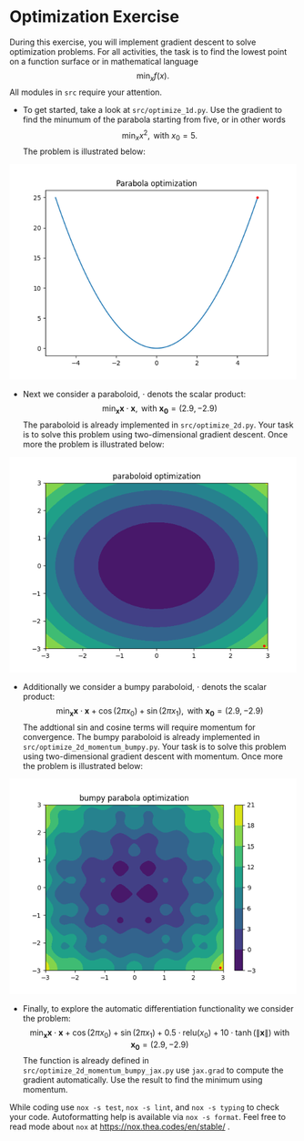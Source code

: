 # Optimization Exercise
During this exercise, you will implement gradient descent to solve optimization problems.
For all activities, the task is to find the lowest point on a function surface or in 
mathematical language 
$$ \min_{x}f(x) .$$
All modules in `src` require your attention. 
- To get started, take a look at `src/optimize_1d.py`.
Use the gradient to find the minumum of the parabola starting from five, or in other words
$$ \min_{x} x^2,  \text{   with   } x_0 = 5 .$$
The problem is illustrated below:

![parabola_task](./figures/parabola_task.png)


- Next we consider a paraboloid, $\cdot$ denots the scalar product:
$$ \min_{\mathbf{x}} \mathbf{x} \cdot \mathbf{x},  \text{   with   } \mathbf{x_0} = (2.9, -2.9) $$
The paraboloid is already implemented in `src/optimize_2d.py`. 
Your task is to solve this problem using two-dimensional gradient descent.
Once more the problem is illustrated below:

![paraboloid_task](./figures/paraboloid_task.png)


- Additionally we consider a bumpy paraboloid, $\cdot$ denots the scalar product:
$$ \min_{\mathbf{x}} \mathbf{x} \cdot \mathbf{x} + \cos(2  \pi x_0) + \sin(2 \pi x_1 ), \text{   with   } \mathbf{x_0} = (2.9, -2.9) $$
The addtional sin and cosine terms will require momentum for convergence.
The bumpy paraboloid is already implemented in `src/optimize_2d_momentum_bumpy.py`. 
Your task is to solve this problem using two-dimensional gradient descent with momentum.
Once more the problem is illustrated below:

![bumpy_paraboloid_task](./figures/bumpy_paraboloid_task.png)


- Finally, to explore the automatic differentiation functionality we consider the problem:
$$ \min_{\mathbf{x}} \mathbf{x} \cdot \mathbf{x} + \cos(2 \pi x_0 ) + \sin(2 \pi x_1)  + 0.5 \cdot \text{relu}(x_0) + 10 \cdot \tanh( \|\mathbf{x} \| )  \text{   with   } \mathbf{x_0} = (2.9, -2.9) $$
The function is already defined in  `src/optimize_2d_momentum_bumpy_jax.py`
use `jax.grad` to compute the gradient automatically. Use the result to find the minimum using momentum.  

While coding use `nox -s test`, `nox -s lint`, and `nox -s typing` to check your code.
Autoformatting help is available via `nox -s format`.
Feel free to read mode about `nox` at https://nox.thea.codes/en/stable/ .
